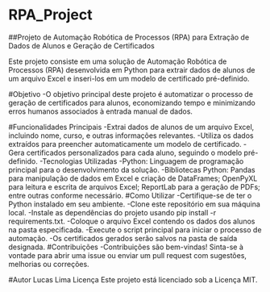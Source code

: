 # RPA_Project


##Projeto de Automação Robótica de Processos (RPA) para Extração de Dados de Alunos e Geração de Certificados

Este projeto consiste em uma solução de Automação Robótica de Processos (RPA) desenvolvida em Python para extrair dados de alunos de um arquivo Excel e inseri-los em um modelo de certificado pré-definido.

#Objetivo
-O objetivo principal deste projeto é automatizar o processo de geração de certificados para alunos, economizando tempo e minimizando erros humanos associados à entrada manual de dados.

#Funcionalidades Principais
-Extrai dados de alunos de um arquivo Excel, incluindo nome, curso, e outras informações relevantes.
-Utiliza os dados extraídos para preencher automaticamente um modelo de certificado.
-Gera certificados personalizados para cada aluno, seguindo o modelo pré-definido.
-Tecnologias Utilizadas
-Python: Linguagem de programação principal para o desenvolvimento da solução.
-Bibliotecas Python: Pandas para manipulação de dados em Excel e criação de DataFrames; OpenPyXL para leitura e escrita de arquivos Excel; ReportLab para a geração de PDFs; entre outras conforme necessário.
#Como Utilizar
-Certifique-se de ter o Python instalado em seu ambiente.
-Clone este repositório em sua máquina local.
-Instale as dependências do projeto usando pip install -r requirements.txt.
-Coloque o arquivo Excel contendo os dados dos alunos na pasta especificada.
-Execute o script principal para iniciar o processo de automação.
-Os certificados gerados serão salvos na pasta de saída designada.
#Contribuições
-Contribuições são bem-vindas! Sinta-se à vontade para abrir uma issue ou enviar um pull request com sugestões, melhorias ou correções.

#Autor
Lucas Lima
Licença
Este projeto está licenciado sob a Licença MIT.
